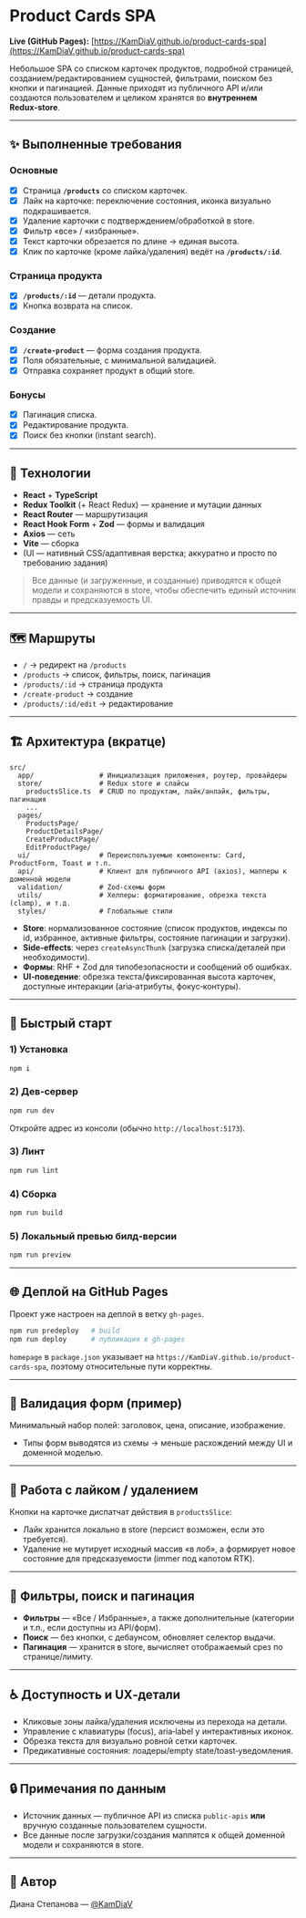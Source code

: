 # Product Cards SPA

**Live (GitHub Pages):** [https://KamDiaV.github.io/product-cards-spa](https://KamDiaV.github.io/product-cards-spa)

Небольшое SPA со списком карточек продуктов, подробной страницей, созданием/редактированием сущностей, фильтрами, поиском без кнопки и пагинацией. Данные приходят из публичного API и/или создаются пользователем и целиком хранятся во **внутреннем Redux‑store**.

---

## ✨ Выполненные требования

### Основные

* [x] Страница **`/products`** со списком карточек.
* [x] Лайк на карточке: переключение состояния, иконка визуально подкрашивается.
* [x] Удаление карточки с подтверждением/обработкой в store.
* [x] Фильтр «все» / «избранные».
* [x] Текст карточки обрезается по длине → единая высота.
* [x] Клик по карточке (кроме лайка/удаления) ведёт на **`/products/:id`**.

### Страница продукта

* [x] **`/products/:id`** — детали продукта.
* [x] Кнопка возврата на список.

### Создание

* [x] **`/create-product`** — форма создания продукта.
* [x] Поля обязательные, с минимальной валидацией.
* [x] Отправка сохраняет продукт в общий store.

### Бонусы

* [x] Пагинация списка.
* [x] Редактирование продукта.
* [x] Поиск без кнопки (instant search).

---

## 🧰 Технологии

* **React** + **TypeScript**
* **Redux Toolkit** (+ React Redux) — хранение и мутации данных
* **React Router** — маршрутизация
* **React Hook Form** + **Zod** — формы и валидация
* **Axios** — сеть
* **Vite** — сборка
* (UI — нативный CSS/адаптивная верстка; аккуратно и просто по требованию задания)

> Все данные (и загруженные, и созданные) приводятся к общей модели и сохраняются в store, чтобы обеспечить единый источник правды и предсказуемость UI.

---

## 🗺️ Маршруты

* `/` → редирект на `/products`
* `/products` → список, фильтры, поиск, пагинация
* `/products/:id` → страница продукта
* `/create-product` → создание
* `/products/:id/edit` → редактирование

---

## 🏗️ Архитектура (вкратце)

```
src/
  app/                # Инициализация приложения, роутер, провайдеры
  store/              # Redux store и слайсы
    productsSlice.ts  # CRUD по продуктам, лайк/анлайк, фильтры, пагинация
    ...
  pages/
    ProductsPage/
    ProductDetailsPage/
    CreateProductPage/
    EditProductPage/
  ui/                 # Переиспользуемые компоненты: Card, ProductForm, Toast и т.п.
  api/                # Клиент для публичного API (axios), мапперы к доменной модели
  validation/         # Zod-схемы форм
  utils/              # Хелперы: форматирование, обрезка текста (clamp), и т.д.
  styles/             # Глобальные стили
```

* **Store**: нормализованное состояние (список продуктов, индексы по id, избранное, активные фильтры, состояние пагинации и загрузки).
* **Side‑effects**: через `createAsyncThunk` (загрузка списка/деталей при необходимости).
* **Формы**: RHF + Zod для типобезопасности и сообщений об ошибках.
* **UI‑поведение**: обрезка текста/фиксированная высота карточек, доступные интеракции (aria‑атрибуты, фокус‑контуры).

---

## 🚀 Быстрый старт

### 1) Установка

```bash
npm i
```

### 2) Дев‑сервер

```bash
npm run dev
```

Откройте адрес из консоли (обычно `http://localhost:5173`).

### 3) Линт

```bash
npm run lint
```

### 4) Сборка

```bash
npm run build
```

### 5) Локальный превью билд‑версии

```bash
npm run preview
```

---

## 🌐 Деплой на GitHub Pages

Проект уже настроен на деплой в ветку `gh-pages`.

```bash
npm run predeploy   # build
npm run deploy      # публикация в gh-pages
```

`homepage` в `package.json` указывает на `https://KamDiaV.github.io/product-cards-spa`, поэтому относительные пути корректны.

---

## 🧪 Валидация форм (пример)

Минимальный набор полей: заголовок, цена, описание, изображение.

* Типы форм выводятся из схемы → меньше расхождений между UI и доменной моделью.

---

## 🔄 Работа с лайком / удалением

Кнопки на карточке диспатчат действия в `productsSlice`:

* Лайк хранится локально в store (персист возможен, если это требуется).
* Удаление не мутирует исходный массив «в лоб», а формирует новое состояние для предсказуемости (immer под капотом RTK).

---

## 🧭 Фильтры, поиск и пагинация

* **Фильтры** — «Все / Избранные», а также дополнительные (категории и т.п., если доступны из API/форм).
* **Поиск** — без кнопки, с дебаунсом, обновляет селектор выдачи.
* **Пагинация** — хранится в store, вычисляет отображаемый срез по странице/лимиту.

---

## ♿ Доступность и UX‑детали

* Кликовые зоны лайка/удаления исключены из перехода на детали.
* Управление с клавиатуры (focus), aria‑label у интерактивных иконок.
* Обрезка текста для визуально ровной сетки карточек.
* Предикативные состояния: лоадеры/empty state/toast‑уведомления.

---

## 🔒 Примечания по данным

* Источник данных — публичное API из списка `public-apis` **или** вручную созданные пользователем сущности.
* Все данные после загрузки/создания маппятся к общей доменной модели и сохраняются в store.

---

## 🙌 Автор

Диана Степанова — [@KamDiaV](https://github.com/KamDiaV)
